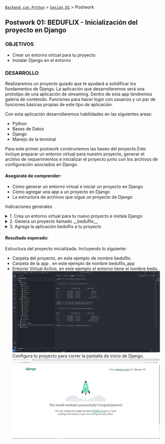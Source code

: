 [`Backend con Python`](../../Readme.md) > [`Sesión 01`](../Readme.md) > Postwork
## Postwork 01: BEDUFLIX - Inicialización del proyecto en Django

### OBJETIVOS
- Crear un entorno virtual para tu proyecto
- Instalar Django en el entorno

### DESARROLLO

Realizaremos un proyecto guiado que te ayudará a solidificar los fundamentos de Django. La aplicación que desarrollaremos será una prototipo de una aplicación de streaming. Dentro de esta app tendremos galería de contenido. Funciones para hacer login con usuarios y un par de funciones básicas propias de este tipo de aplicación.

Con esta aplicación desarrollaremos habilidades en las siguientes areas:

- Python
- Bases de Datos
- Django
- Manejo de la terminal



Para este primer postwork construiremos las bases del proyecto.Esto incluye preparar un entorno virtual para nuestro proyecto, generar el archivo de requerimientos e inicializar el proyecto junto con los archivos de configuración asociados en Django.


#### Asegúrate de comprender:
- Cómo generar un entorno virtual e iniciar un proyecto en Django
- Cómo agregar una app a un proyecto en Django
- La estructura de archivos que sigue un proyecto de Django


Indicaciones generales
<details><summary>
1.  Crea un entorno virtual para tu nuevo proyecto e instala Django</summary>

Abre una consola con permisos de administrador. Utiliza el paquete de tu preferencia para generar un nuevo ambiente virtual con un nombre distinto al que generaste para los ejemplos de la sesión.

Instala Django utilizando pip. Recuerda que el comando es:

```console
pip install Django
```

</details>

<details><summary>
2. Genera un proyecto llamado __beduflix__</summary>
Utiliza el comando de consola django-admin para inicializar tu proyecto. Recuerda haber configurado adecuadamente tu ambiente virtual si deseas trabajar con algún editor de texto como vscode.

El comando para iniciar un proyecto es:
```
django-admin startproject <nombre del proyecto>
```
</details>


<details><summary>
3. Agrega la aplicación beduflix a tu proyecto
</summary>
Para agregar una nueva aplicación utiliza el comando manage.py
```console
mange.py startapp <nombre de la app>
```
En este punto además, deberás crear las estructura de una aplicación base de Django. Los directorios para plantillas, archivos estáticos si tu proyecto lo requiere.
</details>

#### Resultado esperado:
Estructura del proyecto inicializada. Incluyendo lo siguiente: 
- Carpeta del proyecto, en este ejemplo de nombre beduflix.
- Carpeta de la app ,  en este ejemplo de nombre beduflix_app
- Entorno Virtual Activo, en este ejemplo el entorno tiene el nombre bedu.
![](Postwork1.jpg)
Configura tu proyecto para correr la pantalla de inicio de Django.
![](Postwork2.jpg)

